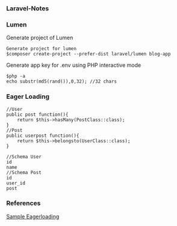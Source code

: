 ### Laravel-Notes
### Lumen
Generate project of Lumen
```
Generate project for lumen
$composer create-project --prefer-dist laravel/lumen blog-app
```
Generate app key for .env using PHP interactive mode
```
$php -a
echo substr(md5(rand()),0,32); //32 chars
```

### Eager Loading

```
//User
public post function(){
    return $this->hasMany(PostClass::class);
}
//Post
public userpost function(){
    return $this->belongsto(UserClass::class);
}

//Schema User
id
name
//Schema Post
id
user_id
post
```
### References

[Sample Eagerloading](https://vegibit.com/laravel-hasmany-and-belongsto-tutorial/)
